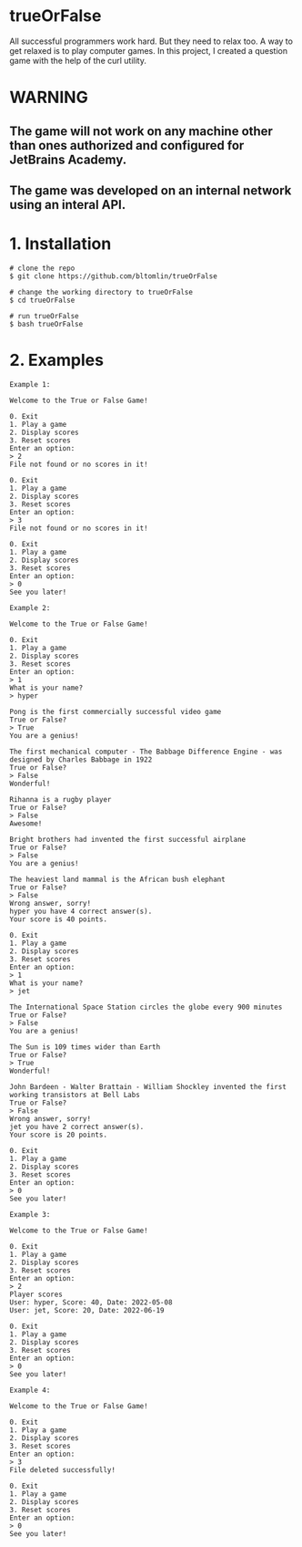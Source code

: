 # trueOrFalse
All successful programmers work hard. But they need to relax too. A way to get relaxed is to play computer games. In this project, I created a question game with the help of the curl utility.

# WARNING

## The game will not work on any machine other than ones authorized and configured for JetBrains Academy. 
## The game was developed on an internal network using an interal API.

# 1. Installation
```
# clone the repo
$ git clone https://github.com/bltomlin/trueOrFalse

# change the working directory to trueOrFalse
$ cd trueOrFalse

# run trueOrFalse
$ bash trueOrFalse
```

# 2. Examples
```
Example 1:

Welcome to the True or False Game!

0. Exit
1. Play a game
2. Display scores
3. Reset scores
Enter an option:
> 2
File not found or no scores in it!

0. Exit
1. Play a game
2. Display scores
3. Reset scores
Enter an option:
> 3
File not found or no scores in it!

0. Exit
1. Play a game
2. Display scores
3. Reset scores
Enter an option:
> 0
See you later!

Example 2:

Welcome to the True or False Game!

0. Exit
1. Play a game
2. Display scores
3. Reset scores
Enter an option:
> 1
What is your name?
> hyper

Pong is the first commercially successful video game
True or False?
> True
You are a genius!

The first mechanical computer - The Babbage Difference Engine - was designed by Charles Babbage in 1922
True or False?
> False
Wonderful!

Rihanna is a rugby player
True or False?
> False
Awesome!

Bright brothers had invented the first successful airplane
True or False?
> False
You are a genius!

The heaviest land mammal is the African bush elephant
True or False?
> False
Wrong answer, sorry!
hyper you have 4 correct answer(s).
Your score is 40 points.

0. Exit
1. Play a game
2. Display scores
3. Reset scores
Enter an option:
> 1
What is your name?
> jet

The International Space Station circles the globe every 900 minutes
True or False?
> False
You are a genius!

The Sun is 109 times wider than Earth
True or False?
> True
Wonderful!

John Bardeen - Walter Brattain - William Shockley invented the first working transistors at Bell Labs
True or False?
> False
Wrong answer, sorry!
jet you have 2 correct answer(s).
Your score is 20 points.

0. Exit
1. Play a game
2. Display scores
3. Reset scores
Enter an option:
> 0
See you later!

Example 3:

Welcome to the True or False Game!

0. Exit
1. Play a game
2. Display scores
3. Reset scores
Enter an option:
> 2
Player scores
User: hyper, Score: 40, Date: 2022-05-08
User: jet, Score: 20, Date: 2022-06-19

0. Exit
1. Play a game
2. Display scores
3. Reset scores
Enter an option:
> 0
See you later!

Example 4:

Welcome to the True or False Game!

0. Exit
1. Play a game
2. Display scores
3. Reset scores
Enter an option:
> 3
File deleted successfully!

0. Exit
1. Play a game
2. Display scores
3. Reset scores
Enter an option:
> 0
See you later!
```
